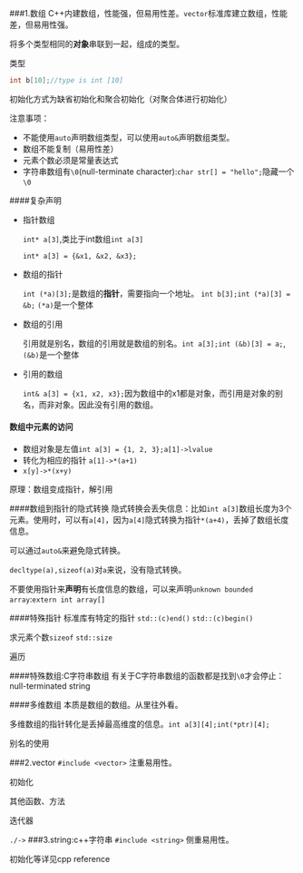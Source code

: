 ###1.数组
C++内建数组，性能强，但易用性差。`vector`标准库建立数组，性能差，但易用性强。

将多个类型相同的**对象**串联到一起，组成的类型。

类型
```cpp
int b[10];//type is int [10]
```

初始化方式为缺省初始化和聚合初始化（对聚合体进行初始化）

注意事项：
- 不能使用`auto`声明数组类型，可以使用`auto&`声明数组类型。
- 数组不能复制（易用性差）
- 元素个数必须是常量表达式
- 字符串数组有`\0`(null-terminate character):`char str[] = "hello";`隐藏一个`\0`


####复杂声明
- 指针数组

  `int* a[3]`,类比于int数组`int a[3]`

  `int* a[3] = {&x1, &x2, &x3};`

- 数组的指针

    `int (*a)[3];`是数组的**指针**，需要指向一个地址。
    `int b[3];int (*a)[3] = &b;` `(*a)`是一个整体

- 数组的引用

  引用就是别名，数组的引用就是数组的别名。`int a[3];int (&b)[3] = a;`,`(&b)`是一个整体

- 引用的数组

  `int& a[3] = {x1, x2, x3};`因为数组中的x1都是对象，而引用是对象的别名，而非对象。因此没有引用的数组。

#### 数组中元素的访问
- 数组对象是左值`int a[3] = {1, 2, 3};a[1]->lvalue`
- 转化为相应的指针 `a[1]->*(a+1)`
- `x[y]->*(x+y)`

原理：数组变成指针，解引用

####数组到指针的隐式转换
隐式转换会丢失信息：比如`int a[3]`数组长度为3个元素。使用时，可以有`a[4]`，因为`a[4]`隐式转换为指针`*(a+4)`，丢掉了数组长度信息。

可以通过`auto&`来避免隐式转换。

`decltype(a),sizeof(a)`对`a`来说，没有隐式转换。

不要使用指针来**声明**有长度信息的数组，可以来声明`unknown bounded array`:`extern int array[]`

####特殊指针
标准库有特定的指针 `std::(c)end()` `std::(c)begin()`

求元素个数`sizeof` `std::size`

遍历

####特殊数组:C字符串数组
有关于C字符串数组的函数都是找到`\0`才会停止：null-terminated string

####多维数组
本质是数组的数组。从里往外看。

多维数组的指针转化是丢掉最高维度的信息。`int a[3][4];int(*ptr)[4];`

别名的使用

###2.vector
`#include <vector>` 注重易用性。

初始化

其他函数、方法

迭代器

`./->`
###3.string:c++字符串
`#include <string>` 侧重易用性。

初始化等详见cpp reference